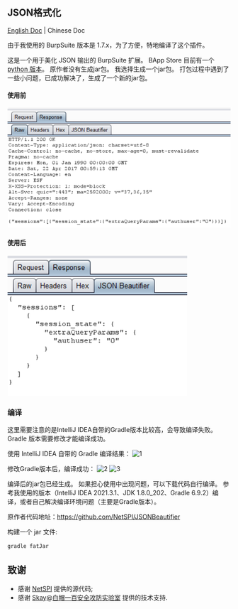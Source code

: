 ## JSON格式化

[English Doc](README.md) | Chinese Doc

由于我使用的 BurpSuite 版本是 1.7.x，为了方便，特地编译了这个插件。


这是一个用于美化 JSON 输出的 BurpSuite 扩展。 BApp Store 目前有一个 [python 版本](https://portswigger.net/bappstore/showbappdetails.aspx?uuid=ceed5b1568ba4b92abecce0dff1e1f2c)。 原作者没有生成jar包。 我选择生成一个jar包。 打包过程中遇到了一些小问题，已成功解决了，生成了一个新的jar包。

#### 使用前
<img src="/img/JSONRaw.PNG"/>

#### 使用后
<img src="/img/JSONBeautified.PNG"/>

### 编译
这里需要注意的是IntelliJ IDEA自带的Gradle版本比较高，会导致编译失败。 Gradle 版本需要修改才能编译成功。

使用 IntelliJ IDEA 自带的 Gradle 编译结果：
![1](https://user-images.githubusercontent.com/89680763/149082215-fc6a0c1f-6c5f-40ae-bfae-8e75b1c5470b.png)

修改Gradle版本后，编译成功：
![2](https://user-images.githubusercontent.com/89680763/149083280-715f2b22-690a-4470-b7f1-92f291e505cd.png)
![3](https://user-images.githubusercontent.com/89680763/149083289-c6df0d54-677c-4dac-9c48-3893babf599d.png)

编译后的jar包已经生成。
如果担心使用中出现问题，可以下载代码自行编译。
参考我使用的版本（IntelliJ IDEA 2021.3.1、JDK 1.8.0_202、Gradle 6.9.2）编译，或者自己解决编译环境问题（主要是Gradle版本）。


原作者代码地址：https://github.com/NetSPI/JSONBeautifier

构建一个 jar 文件:
```sh
gradle fatJar
```    

## 致谢
- 感谢 [NetSPI](https://github.com/NetSPI) 提供的源代码;
- 感谢 [Skay](https://github.com/0linlin0)@[白帽一百安全攻防实验室](https://www.whitecap100.org) 提供的技术支持.
